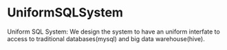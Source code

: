 # UniformSQLSystem
Uniform SQL System: We design the system to have an uniform interfate to access to traditional databases(mysql) and big data warehouse(hive).
